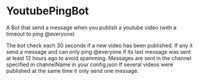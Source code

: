 # YoutubePingBot

A Bot that send a message when you publish a youtube video (with a timeout to ping @everyone)

The bot check each 30 seconds if a new video has been published. If any it send a message and can only ping @everyone if its last message was sent at least 12 hours ago to avoid spamming.
Messages are sent in the channel specified in channelName in your config.json
If several videos were published at the same time it only send one message.
